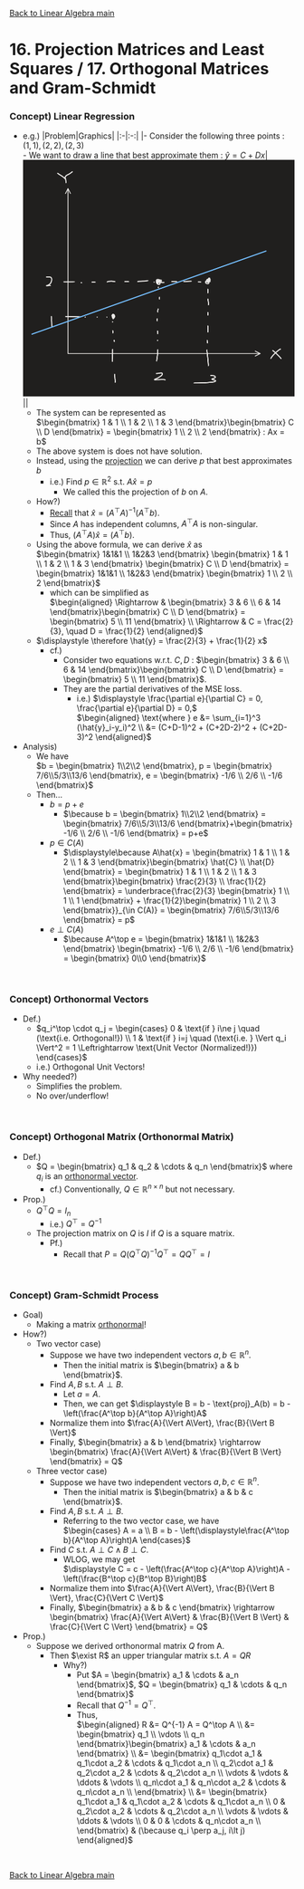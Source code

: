 [Back to Linear Algebra main](../../main.md)

# 16. Projection Matrices and Least Squares / 17. Orthogonal Matrices and Gram-Schmidt
### Concept) Linear Regression
- e.g.)
  |Problem|Graphics|
  |:-|:-:|
  |- Consider the following three points : $`(1,1), (2,2), (2,3)`$ <br>- We want to draw a line that best approximate them : $`\hat{y} = C + Dx`$|<img src="../images/1617_002.png" width="500px">||
  - The system can be represented as   
    $`\begin{bmatrix} 1 & 1 \\ 1 & 2 \\ 1 & 3 \end{bmatrix}\begin{bmatrix} C \\ D \end{bmatrix} = \begin{bmatrix} 1 \\ 2 \\ 2 \end{bmatrix} : Ax = b`$
  - The above system is does not have solution.
  - Instead, using the [projection](1415.md#concept-projection-on-rn) we can derive $`p`$ that best approximates $`b`$
    - i.e.) Find $`p\in\mathbb{R}^2`$ s.t. $`A\hat{x} = p`$
      - We called this the projection of $`b`$ on $`A`$.
  - How?)
    - [Recall](1415.md#concept-projection-on-rn) that $`\hat{x} = (A^\top A)^{-1}(A^\top b)`$.
    - Since $`A`$ has independent columns, $`A^\top A`$ is non-singular.
    - Thus, $`(A^\top A)\hat{x} = (A^\top b)`$.
  - Using the above formula, we can derive $`\hat{x}`$ as   
    $`\begin{bmatrix} 1&1&1 \\ 1&2&3 \end{bmatrix} \begin{bmatrix} 1 & 1 \\ 1 & 2 \\ 1 & 3 \end{bmatrix} \begin{bmatrix} C \\ D \end{bmatrix} = \begin{bmatrix} 1&1&1 \\ 1&2&3 \end{bmatrix} \begin{bmatrix} 1 \\ 2 \\ 2 \end{bmatrix}`$   
    - which can be simplified as   
      $`\begin{aligned}
        \Rightarrow & \begin{bmatrix} 3 & 6 \\ 6 & 14 \end{bmatrix}\begin{bmatrix} C \\ D \end{bmatrix} = \begin{bmatrix} 5 \\ 11 \end{bmatrix} \\
        \Rightarrow & C = \frac{2}{3}, \quad D = \frac{1}{2}
      \end{aligned}`$   
  - $`\displaystyle \therefore \hat{y} = \frac{2}{3} + \frac{1}{2} x`$
    - cf.) 
      - Consider two equations w.r.t. $`C, D`$ : $`\begin{bmatrix} 3 & 6 \\ 6 & 14 \end{bmatrix}\begin{bmatrix} C \\ D \end{bmatrix} = \begin{bmatrix} 5 \\ 11 \end{bmatrix}`$.
      - They are the partial derivatives of the MSE loss.   
        - i.e.) $`\displaystyle \frac{\partial e}{\partial C} = 0, \frac{\partial e}{\partial D} = 0,`$     
        $`\begin{aligned}
            \text{where } e &= \sum_{i=1}^3 (\hat{y}_i-y_i)^2 \\ 
            &= (C+D-1)^2 + (C+2D-2)^2 + (C+2D-3)^2
        \end{aligned}`$
- Analysis)
  - We have   
    $`b = \begin{bmatrix} 1\\2\\2 \end{bmatrix}, p = \begin{bmatrix} 7/6\\5/3\\13/6 \end{bmatrix}, e = \begin{bmatrix} -1/6 \\ 2/6 \\ -1/6 \end{bmatrix}`$
  - Then...
    - $`b = p+e`$
      - $`\because b = \begin{bmatrix} 1\\2\\2 \end{bmatrix} = \begin{bmatrix} 7/6\\5/3\\13/6 \end{bmatrix}+\begin{bmatrix} -1/6 \\ 2/6 \\ -1/6 \end{bmatrix} = p+e`$
    - $`p \in C(A)`$
      - $`\displaystyle\because A\hat{x} = \begin{bmatrix} 1 & 1 \\ 1 & 2 \\ 1 & 3 \end{bmatrix}\begin{bmatrix} \hat{C} \\ \hat{D} \end{bmatrix} = \begin{bmatrix} 1 & 1 \\ 1 & 2 \\ 1 & 3 \end{bmatrix}\begin{bmatrix} \frac{2}{3} \\ \frac{1}{2} \end{bmatrix} = \underbrace{\frac{2}{3} \begin{bmatrix} 1 \\ 1 \\ 1 \end{bmatrix} + \frac{1}{2}\begin{bmatrix} 1 \\ 2 \\ 3 \end{bmatrix}}_{\in C(A)} = \begin{bmatrix} 7/6\\5/3\\13/6 \end{bmatrix} = p`$
    - $`e \perp C(A)`$
      - $`\because A^\top e = \begin{bmatrix} 1&1&1 \\ 1&2&3 \end{bmatrix} \begin{bmatrix} -1/6 \\ 2/6 \\ -1/6 \end{bmatrix} = \begin{bmatrix} 0\\0 \end{bmatrix}`$

<br>

### Concept) Orthonormal Vectors
- Def.)
  - $`q_i^\top \cdot q_j = \begin{cases}
    0 & \text{if } i\ne j \quad (\text{i.e. Orthogonal!}) \\
    1 & \text{if } i=j  \quad (\text{i.e. } \Vert q_i \Vert^2 = 1 \Leftrightarrow \text{Unit Vector (Normalized!)})
  \end{cases}`$ 
  - i.e.) Orthogonal Unit Vectors!
- Why needed?)
  - Simplifies the problem.
  - No over/underflow!

<br>

### Concept) Orthogonal Matrix (Orthonormal Matrix)
- Def.)
  - $`Q = \begin{bmatrix} q_1 & q_2 & \cdots & q_n \end{bmatrix}`$ where $`q_i`$ is an [orthonormal vector](#concept-orthonormal-vectors).
    - cf.) Conventionally, $`Q \in\mathbb{R}^{n\times n}`$ but not necessary.
- Prop.)
  - $`Q^\top Q = I_n`$
    - i.e.) $`Q^\top = Q^{-1}`$
  - The projection matrix on $`Q`$ is $`I`$ if $`Q`$ is a square matrix.
    - Pf.)
      - Recall that $`P = Q(Q^\top Q)^{-1}Q^\top = QQ^\top = I`$

<br>

### Concept) Gram-Schmidt Process
- Goal)
  - Making a matrix [orthonormal](#concept-orthonormal-vectors)!
- How?)
  - Two vector case)
    - Suppose we have two independent vectors $`a, b\in\mathbb{R}^n`$.
      - Then the initial matrix is $`\begin{bmatrix} a & b \end{bmatrix}`$.
    - Find $`A, B`$ s.t. $`A\perp B`$.
      - Let $`a = A`$.
      - Then, we can get $`\displaystyle B = b - \text{proj}_A(b) = b - \left(\frac{A^\top b}{A^\top A}\right)A`$
    - Normalize them into $`\frac{A}{\Vert A\Vert}, \frac{B}{\Vert B \Vert}`$
    - Finally, $`\begin{bmatrix} a & b \end{bmatrix} \rightarrow \begin{bmatrix} \frac{A}{\Vert A\Vert} & \frac{B}{\Vert B \Vert} \end{bmatrix} = Q`$
  - Three vector case)
    - Suppose we have two independent vectors $`a, b, c\in\mathbb{R}^n`$.
      - Then the initial matrix is $`\begin{bmatrix} a & b & c \end{bmatrix}`$.
    - Find $`A, B`$ s.t. $`A\perp B`$.
      - Referring to the two vector case, we have   
        $`\begin{cases}
            A = a \\
            B = b - \left(\displaystyle\frac{A^\top b}{A^\top A}\right)A
        \end{cases}`$
    - Find $`C`$ s.t. $`A\perp C \wedge B\perp C`$.
      - WLOG, we may get   
        $`\displaystyle C = c - \left(\frac{A^\top c}{A^\top A}\right)A - \left(\frac{B^\top c}{B^\top B}\right)B`$
    - Normalize them into $`\frac{A}{\Vert A\Vert}, \frac{B}{\Vert B \Vert}, \frac{C}{\Vert C \Vert}`$
    - Finally, $`\begin{bmatrix} a & b & c \end{bmatrix} \rightarrow \begin{bmatrix} \frac{A}{\Vert A\Vert} & \frac{B}{\Vert B \Vert} & \frac{C}{\Vert C \Vert} \end{bmatrix} = Q`$
- Prop.)
  - Suppose we derived orthonormal matrix $`Q`$ from A.
    - Then $`\exist R`$ an upper triangular matrix s.t. $`A = QR`$
      - Why?)
        - Put $`A = \begin{bmatrix} a_1 & \cdots & a_n \end{bmatrix}`$, $`Q = \begin{bmatrix} q_1 & \cdots & q_n \end{bmatrix}`$
        - Recall that $`Q^{-1} = Q^\top`$.
        - Thus,   
          $`\begin{aligned}
            R 
            &= Q^{-1} A = Q^\top A \\
            &= \begin{bmatrix} q_1 \\ \vdots \\ q_n \end{bmatrix}\begin{bmatrix} a_1 & \cdots & a_n \end{bmatrix} \\
            &= \begin{bmatrix} q_1\cdot a_1 & q_1\cdot a_2 & \cdots & q_1\cdot a_n \\ q_2\cdot a_1 & q_2\cdot a_2 & \cdots & q_2\cdot a_n \\ \vdots & \vdots & \ddots & \vdots \\ q_n\cdot a_1 & q_n\cdot a_2 & \cdots & q_n\cdot a_n \\ \end{bmatrix} \\
            &= \begin{bmatrix} q_1\cdot a_1 & q_1\cdot a_2 & \cdots & q_1\cdot a_n \\ 0 & q_2\cdot a_2 & \cdots & q_2\cdot a_n \\ \vdots & \vdots & \ddots & \vdots \\ 0 & 0 & \cdots & q_n\cdot a_n \\ \end{bmatrix} & (\because q_i \perp a_j, i\lt j)
          \end{aligned}`$


<br>

[Back to Linear Algebra main](../../main.md)